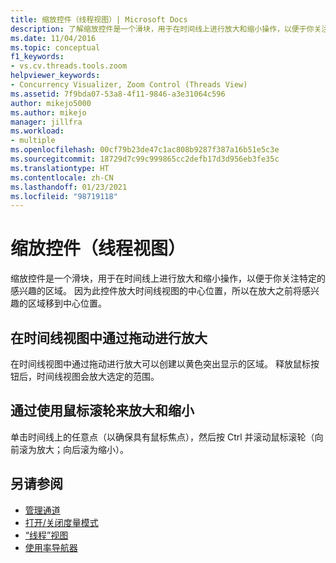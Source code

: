 ```yaml
---
title: 缩放控件（线程视图）| Microsoft Docs
description: 了解缩放控件是一个滑块，用于在时间线上进行放大和缩小操作，以便于你关注特定的感兴趣的区域。
ms.date: 11/04/2016
ms.topic: conceptual
f1_keywords:
- vs.cv.threads.tools.zoom
helpviewer_keywords:
- Concurrency Visualizer, Zoom Control (Threads View)
ms.assetid: 7f9bda07-53a8-4f11-9846-a3e31064c596
author: mikejo5000
ms.author: mikejo
manager: jillfra
ms.workload:
- multiple
ms.openlocfilehash: 00cf79b23de47c1ac808b9287f387a16b51e5c3e
ms.sourcegitcommit: 18729d7c99c999865cc2defb17d3d956eb3fe35c
ms.translationtype: HT
ms.contentlocale: zh-CN
ms.lasthandoff: 01/23/2021
ms.locfileid: "98719118"
---
```

# <a name="zoom-control-threads-view"></a>缩放控件（线程视图）
缩放控件是一个滑块，用于在时间线上进行放大和缩小操作，以便于你关注特定的感兴趣的区域。 因为此控件放大时间线视图的中心位置，所以在放大之前将感兴趣的区域移到中心位置。

## <a name="zoom-in-by-dragging-in-the-timeline-view"></a>在时间线视图中通过拖动进行放大
 在时间线视图中通过拖动进行放大可以创建以黄色突出显示的区域。 释放鼠标按钮后，时间线视图会放大选定的范围。

## <a name="zoom-in-and-out-by-using-the-mouse-wheel"></a>通过使用鼠标滚轮来放大和缩小
 单击时间线上的任意点（以确保具有鼠标焦点），然后按 Ctrl 并滚动鼠标滚轮（向前滚为放大；向后滚为缩小）。

## <a name="see-also"></a>另请参阅
- [管理通道](../profiling/manage-channels.md)
- [打开/关闭度量模式](../profiling/measure-mode-on-off.md)
- [“线程”视图](../profiling/threads-view-parallel-performance.md)
- [使用率导航器](../profiling/utilization-navigator.md)